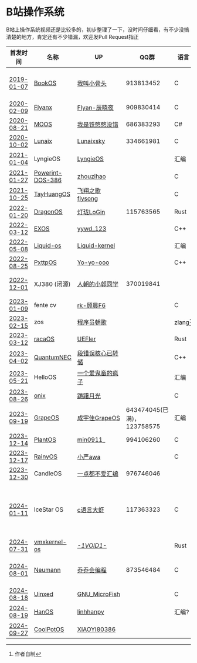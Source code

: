 # B站操作系统

B站上操作系统视频还是比较多的，初步整理了一下，没时间仔细看，有不少没搞清楚的地方，肯定还有不少错漏，欢迎发Pull Request指正

| 首发时间 | 名称 | UP | QQ群 | 语言 | 运行环境 | 指令集 | 备注 |
| --- | --- | --- | --- | --- | --- | --- | --- |
| [2019-01-07][pilot-BookOS] | [BookOS][BookOS] | [我叫小骨头][bup-我叫小骨头] | 913813452 | C | Bochs, QEMU, VBox, VMWare | x86(32) | |
| [2020-02-09][pilot-Flyanx] | [Flyanx][Flyanx] | [Flyan-辰晓夜][bup-Flyan-辰晓夜] | 909830414 | C | Bochs | x86(32) | |
| [2020-08-21][pilot-MOOS] | [MOOS][MOOS] | [我是铁憨憨没错][bup-我是铁憨憨没错] | 686383293 | C# | QEMU, VMWare | x86(64) | |
| [2020-10-02][pilot-Lunaix] | [Lunaix][Lunaix] | [Lunaixsky][bup-Lunaixsky] | 334661981 | C | QEMU | x86(32,64) | |
| [2021-01-04][pilot-LyngieOS] | LyngieOS | [LyngieOS][bup-LyngieOS] | | 汇编 | 真机(BIOS) | x86(16,32) | |
| [2021-01-27][pilot-Powerint-DOS-386] | [Powerint-DOS-386][Powerint-DOS-386] | [zhouzihao][bup-zhouzihao] | | C | QEMU | x86(32) | |
| [2021-10-25][pilot-TayHuangOS] | [TayHuangOS][TayHuangOS] | [飞翔之歌flysong][bup-飞翔之歌flysong] | | C | QEMU | x86(64) | |
| [2022-01-20][pilot-DragonOS] | [DragonOS][DragonOS] | [灯珑LoGin][bup-灯珑LoGin] | 115763565 | Rust | | x86(64) | |
| [2022-03-12][pilot-EXOS] | [EXOS][EXOS] | [yywd_123][bup-yywd_123] | | C++ | QEMU | x86(64) | |
| [2022-05-08][pilot-Liquid-os] | [Liquid-os][Liquid-os] | [Liquid-kernel][bup-Liquid-kernel] | | 汇编 | VMWare | x86(32) | |
| [2022-08-25][pilot-PxttpOS] | [PxttpOS][PxttpOS] | [Yo-yo-ooo][bup-Yo-yo-ooo] | | C++ | QEMU | x86(64) | |
| [2022-12-01][pilot-XJ380] | XJ380 (闭源) | [人朝的小郭同学][bup-人朝的小郭同学] | 370019841 | | 真机(UEFI), QEMU | x86(64) | |
| [2023-01-09][pilot-fente-cv] | fente cv | [rk-顾晨F6][bup-rk-顾晨F] | | C | QEMU, VMWare | x86(64) | |
| [2023-02-15][pilot-zos] | zos | [程序员朝歌][bup-程序员朝歌] | | zlang[^zlang] | QEMU | x86(?) | |
| [2023-03-12][pilot-racaOS] | [racaOS][racaOS] | [UEFIer][bup-UEFIer] | | Rust | QEMU | x86(64) | |
| [2023-04-02][pilot-QuantumNEC] | [QuantumNEC][QuantumNEC] | [段错误核心已转储][bup-段错误核心已转储] | | C++ | VMWare | x86(64) | |
| [2023-05-21][pilot-HelloOS] | HelloOS | [一个爱鬼畜的疯子][bup-一个爱鬼畜的疯子] | | 汇编 | VMWare | x86(32) | |
| [2023-08-26][pilot-onix] | [onix][onix] | [踌躇月光][bup-踌躇月光] | | C | Bochs, QEMU | x86(32) | |
| [2023-09-19][pilot-GrapeOS] | [GrapeOS][GrapeOS] | [成宇佳GrapeOS][bup-成宇佳GrapeOS] | 643474045(已满)，123758575 | 汇编 | QEMU | x86(32) | |
| [2023-12-14][pilot-PlantOS] | [PlantOS][PlantOS] | [min0911_][bup-min0911_] | 994106260 | C | QEMU | x86(32) | |
| [2023-12-17][pilot-RainyOS] | [RainyOS][RainyOS] | [小严awa][bup-小严awa] | | C | QEMU | x86(32) | |
| [2023-12-30][pilot-CandleOS] | CandleOS | [一点都不爱汇编][bup-一点都不爱汇编] | 976746046 | | QEMU | x86(32) | |
| [2024-01-11][pilot-IceStarOS] | IceStar OS | [c语言大虾][c语言大虾] | 117363323 | C | 真机(BIOS), Bochs, QEMU, VirtualPC, VBox, VMWare | x86(?) | |
| [2024-07-31][pilot-vmxkernel-os] | [vmxkernel-os][vmxkernel-os] | [_-1VOID1-_][bup-_-1VOID1-_] | | Rust | QEMU | x86(64) | |
| [2024-08-01][pilot-Neumann] | [Neumann][Neumann] | [乔乔会编程][bup-乔乔会编程] | 873546484 | C | Bochs, QEMU, VBox, VMWare | x86(32) | |
| [2024-08-18][pilot-Uinxed] | [Uinxed][Uinxed] | [GNU_MicroFish][bup-GNU_MicroFish] | | C | QEMU | x86(32) | |
| [2024-08-19][pilot-HanOS] | [HanOS][HanOS] | [linhhanpy][bup-linhhanpy] | | 汇编? | VMWare | x86(?) | 运行Python |
| [2024-09-27][pilot-CoolPotOS] | [CoolPotOS][CoolPotOS] | [XIAOYI80386][bup-XIAOYI80386] | | | VMWare | x86(32) | |

[^zlang]: 作者自制

[pilot-BookOS]: https://www.bilibili.com/video/BV1Ft411s7NN/
[BookOS]: https://github.com/hzcx998/BookOS
[bup-我叫小骨头]: https://space.bilibili.com/37113937/

[pilot-Flyanx]: https://www.bilibili.com/video/BV1Z7411t7Cy/
[Flyanx]: https://gitee.com/flyanh/FFlyanx
[bup-Flyan-辰晓夜]: https://space.bilibili.com/16778579/

[pilot-MOOS]: https://www.bilibili.com/video/BV13t4y1Q7HS/
[MOOS]: https://github.com/nifanfa/MOOS
[bup-我是铁憨憨没错]: https://space.bilibili.com/267088898/

[pilot-Lunaix]: https://www.bilibili.com/video/BV1LZ4y157PC/
[Lunaix]: https://github.com/Minep/lunaix-os
[bup-Lunaixsky]: https://space.bilibili.com/12995787/

[pilot-LyngieOS]: https://www.bilibili.com/video/BV1By4y127eT/
[bup-LyngieOS]: https://space.bilibili.com/477178005/

[pilot-Powerint-DOS-386]: https://www.bilibili.com/video/BV1Uo4y1o7Z9/
[Powerint-DOS-386]: https://github.com/ZhouZhihaos/Powerint-DOS-386
[bup-zhouzihao]: https://space.bilibili.com/533561971/

[pilot-TayHuangOS]: https://www.bilibili.com/video/BV1Xb4y1h7Xg/
[TayHuangOS]: https://github.com/TayhuangOS-Development-Team/TayHuangOS
[bup-飞翔之歌flysong]: https://space.bilibili.com/349905956/

[pilot-DragonOS]: https://www.bilibili.com/video/BV1dS4y157ch/
[DragonOS]: https://github.com/DragonOS-Community/DragonOS
[bup-灯珑LoGin]: https://space.bilibili.com/151941220/

[pilot-EXOS]: https://www.bilibili.com/video/BV1cT4y1U7MS/
[EXOS]: https://github.com/yywd123/EXOS
[bup-yywd_123]: https://space.bilibili.com/689917252/

[pilot-Liquid-os]: https://www.bilibili.com/video/BV1AU4y1m7Q4/
[Liquid-os]: https://github.com/liquid-kernel/Liquid-os-0.23-beta
[bup-Liquid-kernel]: https://space.bilibili.com/1053498345/

[pilot-PxttpOS]: https://www.bilibili.com/video/BV1YU4y1k7Ar/
[PxttpOS]: https://github.com/Yo-yo-ooo/PxttpOS
[bup-Yo-yo-ooo]: https://space.bilibili.com/1955841563/

[pilot-XJ380]: https://www.bilibili.com/video/BV1Fe411N7mo/
[bup-人朝的小郭同学]: https://space.bilibili.com/1591866703/

[pilot-fente-cv]: https://www.bilibili.com/video/BV1UP4y167M8/
[bup-rk-顾晨F]: https://space.bilibili.com/1622048221/

[pilot-zos]: https://www.bilibili.com/video/BV1vA411U7Md/
[bup-程序员朝歌]: https://space.bilibili.com/261092940/

[pilot-racaOS]: https://www.bilibili.com/video/BV1qX4y1S7db/
[racaOS]: https://github.com/zzjrabbit/racaOS/
[bup-UEFIer]: https://space.bilibili.com/1628126588/

[pilot-QuantumNEC]: https://www.bilibili.com/video/BV13M411u7yc/
[QuantumNEC]: https://github.com/SegmentationFaultCD/QuantumNEC/
[bup-段错误核心已转储]: https://space.bilibili.com/1226480503/

[pilot-HelloOS]: https://www.bilibili.com/video/BV1Uz4y1b7aW/
[bup-一个爱鬼畜的疯子]: https://space.bilibili.com/513369345/

[pilot-onix]: https://www.bilibili.com/video/BV1gR4y1u7or/
[onix]: https://github.com/StevenBaby/onix
[bup-踌躇月光]: https://space.bilibili.com/491131440/

[pilot-GrapeOS]: https://www.bilibili.com/video/BV1nv4y1b7Nj/
[GrapeOS]: https://gitee.com/jackchengyujia/grapeos
[bup-成宇佳GrapeOS]: https://space.bilibili.com/1688387238/

[pilot-PlantOS]: https://www.bilibili.com/video/BV18N411V7Rj/
[PlantOS]: https://github.com/min0911Y/Plant-OS
[bup-min0911_]: https://space.bilibili.com/406316941/

[pilot-RainyOS]: https://www.bilibili.com/video/BV1au4y1M7YP/
[RainyOS]: https://github.com/RainySoft-Team/RainyOS
[bup-小严awa]: https://space.bilibili.com/1437783477/

[pilot-CandleOS]: https://www.bilibili.com/video/BV1864y1n7fs/
[bup-一点都不爱汇编]: https://space.bilibili.com/667202399/

[pilot-IceStarOS]: https://www.bilibili.com/video/BV1iW4y1A7CM/
[c语言大虾]: https://space.bilibili.com/3546580823050556/

[pilot-vmxkernel-os]: https://www.bilibili.com/video/BV1bovseeECt/
[vmxkernel-os]: https://github.com/lihanrui2913/vmxkernel-os
[bup-_-1VOID1-_]: https://space.bilibili.com/3546729567750733/

[pilot-Neumann]: https://www.bilibili.com/video/BV1RXvbeXEAn/
[Neumann]: https://github.com/wrhmade/Neumann
[bup-乔乔会编程]: https://space.bilibili.com/3493110157936681

[pilot-Uinxed]: https://www.bilibili.com/video/BV1gyWNeQEDz/
[Uinxed]: https://github.com/ViudiraTech/Uinxed-Kernel
[bup-GNU_MicroFish]: https://space.bilibili.com/516952936/

[pilot-HanOS]: https://www.bilibili.com/video/BV1mZp2eFEQX/
[HanOS]: https://github.com/linhhanpy/HanOS
[bup-linhhanpy]: https://space.bilibili.com/1073404263/

[pilot-CoolPotOS]: https://www.bilibili.com/video/BV1atxnevEzZ/
[CoolPotOS]: https://github.com/plos-clan/CoolPotOS
[bup-XIAOYI80386]: https://space.bilibili.com/3537113156946497/
